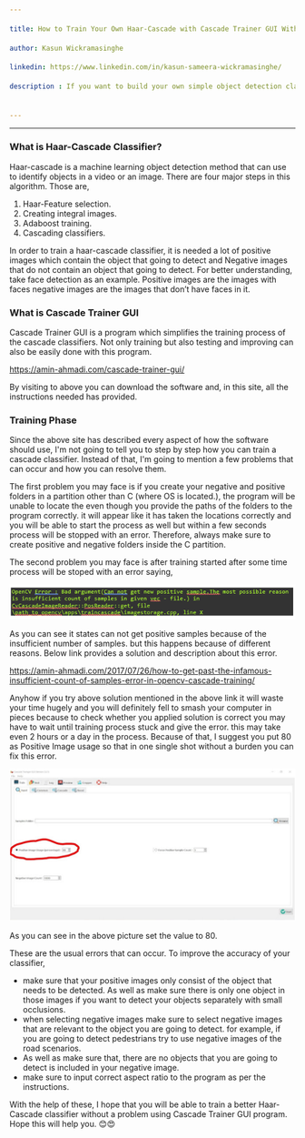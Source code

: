 ```yaml
---

title: How to Train Your Own Haar-Cascade with Cascade Trainer GUI Without a Problem

author: Kasun Wickramasinghe

linkedin: https://www.linkedin.com/in/kasun-sameera-wickramasinghe/

description : If you want to build your own simple object detection classifier without trouble, go through the blog post where it explains about a simple GUI for train a Haar-Cascade classifier and how to mitigate errors you will face when you do so.


---
```

___

### **What is Haar-Cascade Classifier?**

Haar-cascade is a machine learning object detection method that can use to identify objects in a video or an image. There are four major steps in this algorithm. Those are,

1. Haar-Feature selection.
2. Creating integral images.
3. Adaboost training.
4. Cascading classifiers.

In order to train a haar-cascade classifier, it is needed a lot of positive images which contain the object that going to detect and Negative images that do not contain an object that going to detect. For better understanding, take face detection as an example. Positive images are the images with faces negative images are the images that don’t have faces in it.

### **What is Cascade Trainer GUI**

Cascade Trainer GUI is a program which simplifies the training process of the cascade classifiers.
Not only training but also testing and improving can also be easily done with this program.  

https://amin-ahmadi.com/cascade-trainer-gui/

By visiting to above you can download the software and, in this site, all the instructions needed has provided.

### **Training Phase**


Since the above site has described every aspect of how the software should use, I'm not going to tell you to step by step how you can train a cascade classifier. Instead of that, I'm going to mention a few problems that can occur and how you can resolve them. 


The first problem you may face is if you create your negative and positive folders in a partition other than C (where OS is located.), the program will be unable to locate the even though you provide the paths of the folders to the program correctly. it will appear like it has taken the locations correctly and you will be able to start the process as well but within a few seconds process will be stopped with an error. Therefore, always make sure to create positive and negative folders inside the C partition. 


The second problem you may face is after training started after some time process will be stoped with an error saying,
     
     
<img src="/img/kw_2_2022_08_05.png" />


As you can see it states can not get positive samples because of the insufficient number of samples. but this happens because of different reasons. Below link provides a solution and description about this error. 

https://amin-ahmadi.com/2017/07/26/how-to-get-past-the-infamous-insufficient-count-of-samples-error-in-opencv-cascade-training/

Anyhow if you try above solution mentioned in the above link it will waste your time hugely and you will definitely fell to smash your computer in pieces because to check whether you applied solution is correct you may have to wait until training process stuck and give the error. this may take even 2 hours or a day in the process. Because of that, I suggest you put 80 as Positive Image usage so that in one single shot without a burden you can fix this error.

<img src="/img/kw_1_2022_08_05.png" />
 

As you can see in the above picture set the value to 80.

These are the usual errors that can occur. To improve the accuracy of your classifier,

- make sure that your positive images only consist of the object that needs to be detected. As well as make sure there is only one object in those images if you want to detect your objects separately with small occlusions.
- when selecting negative images make sure to select negative images that are relevant to the object you are going to detect. for example, if you are going to detect pedestrians try to use negative images of the road scenarios. 
- As well as make sure that, there are no objects that you are going to detect is included in your negative image.
- make sure to input correct aspect ratio to the program as per the instructions.     


With the help of these, I hope that you will be able to train a better Haar-Cascade classifier without a problem using Cascade Trainer GUI program. Hope this will help you. 😊😍

